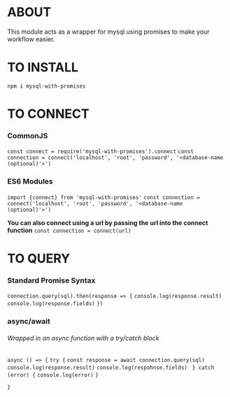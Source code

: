 # ABOUT

This module acts as a wrapper for mysql using promises to make your workflow easier.

# TO INSTALL
`npm i mysql-with-promises`

# TO CONNECT

### CommonJS
`const connect = require('mysql-with-promises').connect`
`const connection = connect('localhost', 'root', 'password', '<database-name (optional)'>')`

### ES6 Modules

`import {connect} from 'mysql-with-promises'`
`const connection = connect('localhost', 'root', 'password', '<database-name (optional)'>')`

**You can also connect using a url by passing the url into the connect function**
`const connection = connect(url)`

# TO QUERY

### Standard Promise Syntax

`connection.query(sql).then(response => {`
    `console.log(response.result)`
    `console.log(response.fields)`
`})`

### async/await
###### Wrapped in an async function with a try/catch block
`async () => {`
    `try {`
    `const response = await connection.query(sql)`
    `console.log(response.result)`
    `console.log(respohnse.fields)`
   ` } catch (error) {`
        `console.log(error)`
   `}`
    
`}`
